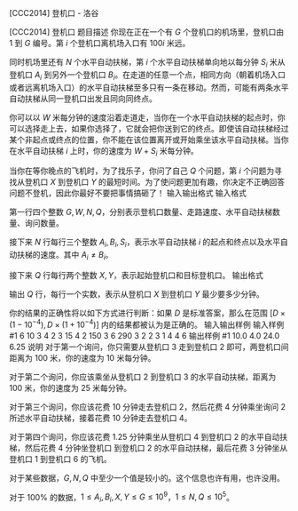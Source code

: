 



[CCC2014] 登机口 - 洛谷














[CCC2014] 登机口
题目描述
你现在正在一个有 $G$ 个登机口的机场里，登机口由 $1$ 到 $G$ 编号。第 $i$ 个登机口离机场入口有 $100i$ 米远。

同时机场里还有 $N$ 个水平自动扶梯，第 $i$ 个水平自动扶梯单向地以每分钟 $S_i$ 米从登机口 $A_i$ 到另外一个登机口 $B_i$。在走道的任意一个点，相同方向（朝着机场入口或者远离机场入口）的水平自动扶梯至多只有一条在移动。然而，可能有两条水平自动扶梯从同一登机口出发且同向同终点。

你可以以 $W$ 米每分钟的速度沿着走道走，当你在一个水平自动扶梯的起点时，你可以选择走上去，如果你选择了，它就会把你送到它的终点。即使该自动扶梯经过某个非起点或终点的位置，你不能在该位置离开或开始乘坐该水平自动扶梯。当你在水平自动扶梯 $i$ 上时，你的速度为 $W+S_i$ 米每分钟。

当你在等你晚点的飞机时，为了找乐子，你问了自己 $Q$ 个问题，第 $i$ 个问题为寻找从登机口 $X$ 到登机口 $Y$ 的最短时间。为了使问题更加有趣，你决定不正确回答问题不登机，因此你最好不要把事情搞砸了！
输入输出格式
输入格式

第一行四个整数 $G,W,N,Q$，分别表示登机口数量、走路速度、水平自动扶梯数量、询问数量。

接下来 $N$ 行每行三个整数 $A_i,B_i,S_i$，表示水平自动扶梯 $i$ 的起点和终点以及水平自动扶梯的速度。其中 $A_i\ne B_i$。

接下来 $Q$ 行每行两个整数 $X,Y$，表示起始登机口和目标登机口。
输出格式

输出 $Q$ 行，每行一个实数，表示从登机口 $X$ 到登机口 $Y$ 最少要多少分钟。

你的结果的正确性将以如下方式进行判断：如果 $D$ 是标准答案，那么在范围 $[D\times (1-10^{-4}),D\times (1+10^{-4})]$ 内的结果都被认为是正确的。
输入输出样例
输入样例 #1
6 10 3 4
2 3 15
4 2 150
3 6 290
3 2
2 3
1 4
4 6
输出样例 #1
10.0
4.0
24.0
6.25
说明
对于第一个询问，你只需要从登机口 $3$ 走到登机口 $2$ 即可，两登机口间距离为 $100$ 米，你的速度为 $10$ 米每分钟。

对于第二个询问，你应该乘坐从登机口 $2$ 到登机口 $3$ 的水平自动扶梯，距离为 $100$ 米，你的速度为 $25$ 米每分钟。

对于第三个询问，你应该花费 $10$ 分钟走去登机口 $2$，然后花费 $4$ 分钟乘坐询问 $2$ 所述水平自动扶梯，接着花费 $10$ 分钟走去登机口 $4$。

对于第四个询问，你应该花费 $1.25$ 分钟乘坐从登机口 $4$ 到登机口 $2$ 的水平自动扶梯，然后花费 $4$ 分钟坐登机口  到登机口 $2$ 的水平自动扶梯，最后花费 $3$ 分钟坐从登机口 $1$ 到登机口 $6$ 的飞机。

对于某些数据，$G,N,Q$ 中至少一个值是较小的。这个信息也许有用，也许没用。

对于 $100\%$ 的数据，$1\le A_i,B_i,X,Y\le G\le 10^9$，$1\le N,Q\le10^5$。






